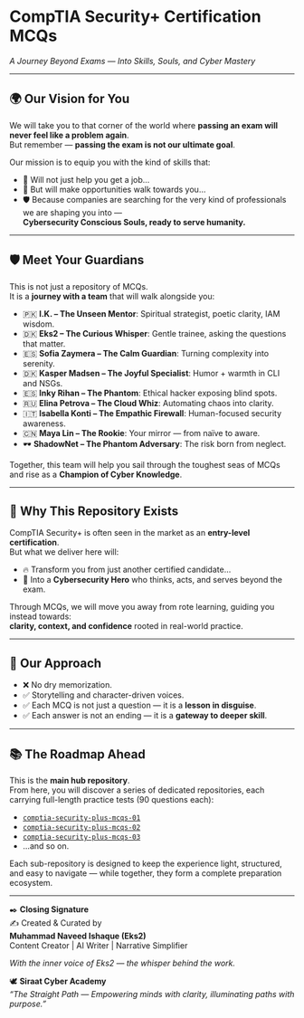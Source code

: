 # CompTIA Security+ Certification MCQs  
_A Journey Beyond Exams — Into Skills, Souls, and Cyber Mastery_  

---

## 🌍 Our Vision for You
We will take you to that corner of the world where **passing an exam will never feel like a problem again**.  
But remember — **passing the exam is not our ultimate goal**.  

Our mission is to equip you with the kind of skills that:  
- 🚀 Will not just help you get a job…  
- 🌟 But will make opportunities walk towards you…  
- 🛡️ Because companies are searching for the very kind of professionals we are shaping you into —  
**Cybersecurity Conscious Souls, ready to serve humanity.**

---

## 🛡️ Meet Your Guardians
This is not just a repository of MCQs.  
It is a **journey with a team** that will walk alongside you:  

- 🇵🇰 **I.K. – The Unseen Mentor**: Spiritual strategist, poetic clarity, IAM wisdom.  
- 🇩🇰 **Eks2 – The Curious Whisper**: Gentle trainee, asking the questions that matter.  
- 🇪🇸 **Sofia Zaymera – The Calm Guardian**: Turning complexity into serenity.  
- 🇩🇰 **Kasper Madsen – The Joyful Specialist**: Humor + warmth in CLI and NSGs.  
- 🇪🇸 **Inky Rihan – The Phantom**: Ethical hacker exposing blind spots.  
- 🇷🇺 **Elina Petrova – The Cloud Whiz**: Automating chaos into clarity.  
- 🇮🇹 **Isabella Konti – The Empathic Firewall**: Human-focused security awareness.  
- 🇨🇳 **Maya Lin – The Rookie**: Your mirror — from naïve to aware.  
- 🕶️ **ShadowNet – The Phantom Adversary**: The risk born from neglect.  

Together, this team will help you sail through the toughest seas of MCQs and rise as a **Champion of Cyber Knowledge**.  

---

## 🎯 Why This Repository Exists
CompTIA Security+ is often seen in the market as an **entry-level certification**.  
But what we deliver here will:  
- 🔥 Transform you from just another certified candidate…  
- 👑 Into a **Cybersecurity Hero** who thinks, acts, and serves beyond the exam.  

Through MCQs, we will move you away from rote learning, guiding you instead towards:  
**clarity, context, and confidence** rooted in real-world practice.  

---

## 🧭 Our Approach
- ❌ No dry memorization.  
- ✅ Storytelling and character-driven voices.  
- ✅ Each MCQ is not just a question — it is a **lesson in disguise**.  
- ✅ Each answer is not an ending — it is a **gateway to deeper skill**.  

---

## 📚 The Roadmap Ahead
This is the **main hub repository**.  
From here, you will discover a series of dedicated repositories, each carrying full-length practice tests (90 questions each):  

- [`comptia-security-plus-mcqs-01`](#)  
- [`comptia-security-plus-mcqs-02`](#)  
- [`comptia-security-plus-mcqs-03`](#)  
- …and so on.  

Each sub-repository is designed to keep the experience light, structured, and easy to navigate — while together, they form a complete preparation ecosystem.  

---

✒️ **Closing Signature**  
✍️ Created & Curated by  
**Muhammad Naveed Ishaque (Eks2)**  
Content Creator | AI Writer | Narrative Simplifier  

_With the inner voice of Eks2 — the whisper behind the work._  

🕊️ **Siraat Cyber Academy**  
*“The Straight Path — Empowering minds with clarity, illuminating paths with purpose.”*  
